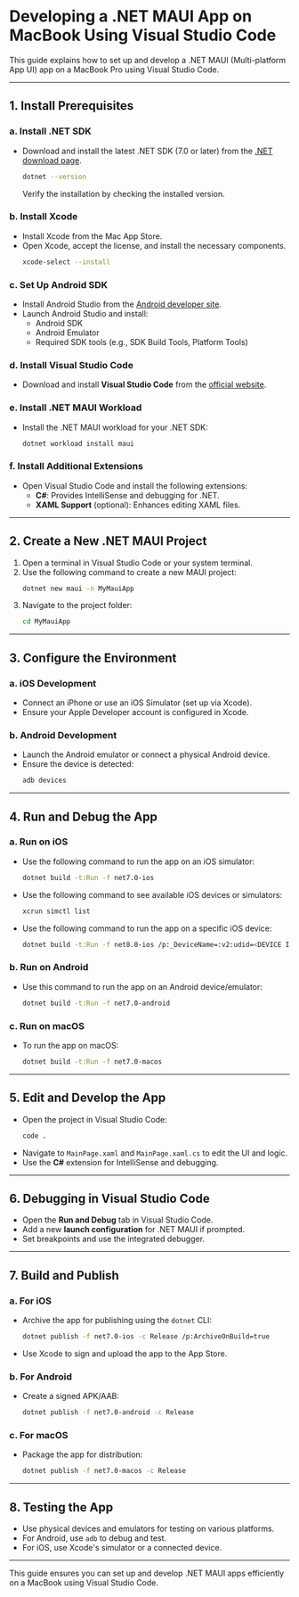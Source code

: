 # Developing a .NET MAUI App on MacBook Using Visual Studio Code

This guide explains how to set up and develop a .NET MAUI (Multi-platform App UI) app on a MacBook Pro using Visual Studio Code.

---

## 1. Install Prerequisites

### a. Install .NET SDK
- Download and install the latest .NET SDK (7.0 or later) from the [.NET download page](https://dotnet.microsoft.com/download).
  ```bash
  dotnet --version
  ```
  Verify the installation by checking the installed version.

### b. Install Xcode
- Install Xcode from the Mac App Store.
- Open Xcode, accept the license, and install the necessary components.
  ```bash
  xcode-select --install
  ```

### c. Set Up Android SDK
- Install Android Studio from the [Android developer site](https://developer.android.com/studio).
- Launch Android Studio and install:
  - Android SDK
  - Android Emulator
  - Required SDK tools (e.g., SDK Build Tools, Platform Tools)

### d. Install Visual Studio Code
- Download and install **Visual Studio Code** from the [official website](https://code.visualstudio.com/).

### e. Install .NET MAUI Workload
- Install the .NET MAUI workload for your .NET SDK:
  ```bash
  dotnet workload install maui
  ```

### f. Install Additional Extensions
- Open Visual Studio Code and install the following extensions:
  - **C#**: Provides IntelliSense and debugging for .NET.
  - **XAML Support** (optional): Enhances editing XAML files.

---

## 2. Create a New .NET MAUI Project

1. Open a terminal in Visual Studio Code or your system terminal.
2. Use the following command to create a new MAUI project:
   ```bash
   dotnet new maui -n MyMauiApp
   ```
3. Navigate to the project folder:
   ```bash
   cd MyMauiApp
   ```

---

## 3. Configure the Environment

### a. iOS Development
- Connect an iPhone or use an iOS Simulator (set up via Xcode).
- Ensure your Apple Developer account is configured in Xcode.

### b. Android Development
- Launch the Android emulator or connect a physical Android device.
- Ensure the device is detected:
  ```bash
  adb devices
  ```

---

## 4. Run and Debug the App

### a. Run on iOS
- Use the following command to run the app on an iOS simulator:
  ```bash
  dotnet build -t:Run -f net7.0-ios
  ```

- Use the following command to see available iOS devices or simulators:
  ```bash
  xcrun simctl list
  ```


- Use the following command to run the app on a specific iOS device:
  ```bash
  dotnet build -t:Run -f net8.0-ios /p:_DeviceName=:v2:udid=<DEVICE ID>
  ```

### b. Run on Android
- Use this command to run the app on an Android device/emulator:
  ```bash
  dotnet build -t:Run -f net7.0-android
  ```

### c. Run on macOS
- To run the app on macOS:
  ```bash
  dotnet build -t:Run -f net7.0-macos
  ```

---

## 5. Edit and Develop the App

- Open the project in Visual Studio Code:
  ```bash
  code .
  ```
- Navigate to `MainPage.xaml` and `MainPage.xaml.cs` to edit the UI and logic.
- Use the **C#** extension for IntelliSense and debugging.

---

## 6. Debugging in Visual Studio Code

- Open the **Run and Debug** tab in Visual Studio Code.
- Add a new **launch configuration** for .NET MAUI if prompted.
- Set breakpoints and use the integrated debugger.

---

## 7. Build and Publish

### a. For iOS
- Archive the app for publishing using the `dotnet` CLI:
  ```bash
  dotnet publish -f net7.0-ios -c Release /p:ArchiveOnBuild=true
  ```
- Use Xcode to sign and upload the app to the App Store.

### b. For Android
- Create a signed APK/AAB:
  ```bash
  dotnet publish -f net7.0-android -c Release
  ```

### c. For macOS
- Package the app for distribution:
  ```bash
  dotnet publish -f net7.0-macos -c Release
  ```

---

## 8. Testing the App

- Use physical devices and emulators for testing on various platforms.
- For Android, use `adb` to debug and test.
- For iOS, use Xcode's simulator or a connected device.

---

This guide ensures you can set up and develop .NET MAUI apps efficiently on a MacBook using Visual Studio Code.
